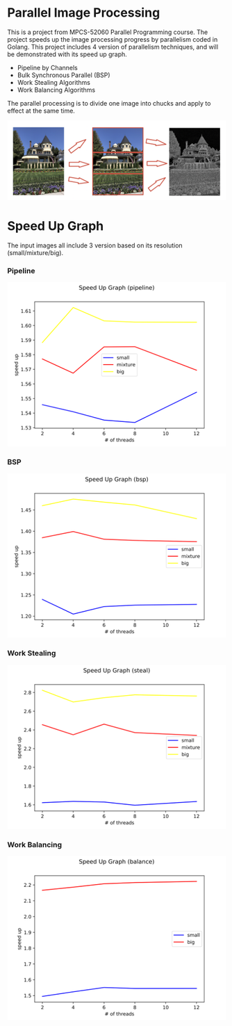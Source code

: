 # Parallel Image Processing
This is a project from MPCS-52060 Parallel Programming course. The project speeds up the image processing progress by parallelism coded in Golang. This project includes 4 version of parallelism techniques, and will be demonstrated with its speed up graph.
- Pipeline by Channels
- Bulk Synchronous Parallel (BSP) 
- Work Stealing Algorithms
- Work Balancing Algorithms

The parallel processing is to divide one image into chucks and apply to effect at the same time.
<p align = 'center'>
<img src = 'https://github.com/zachhuang4026/parallel-image-processing/blob/main/demo.png' width="600">
</p>

# Speed Up Graph
The input images all include 3 version based on its resolution (small/mixture/big). 

### Pipeline 
<p align = 'center'>
<img src = 'https://github.com/zachhuang4026/parallel-image-processing/blob/main/speedup_pipeline.png' width="600">
</p>

### BSP
<p align = 'center'>
<img src = 'https://github.com/zachhuang4026/parallel-image-processing/blob/main/speedup_bsp.png' width="600">
</p>

### Work Stealing
<p align = 'center'>
<img src = 'https://github.com/zachhuang4026/parallel-image-processing/blob/main/speedup_steal.png' width="600">
</p>

### Work Balancing
<p align = 'center'>
<img src = 'https://github.com/zachhuang4026/parallel-image-processing/blob/main/speedup_balance.png' width="600">
</p>
